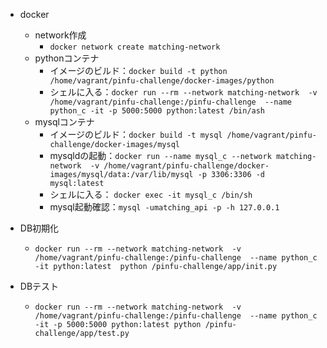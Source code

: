 - docker
  - network作成
    - `docker network create matching-network`
  - pythonコンテナ
    - イメージのビルド：`docker build -t python /home/vagrant/pinfu-challenge/docker-images/python `
    - シェルに入る：`docker run --rm --network matching-network  -v /home/vagrant/pinfu-challenge:/pinfu-challenge  --name python_c -it -p 5000:5000 python:latest /bin/ash`
  - mysqlコンテナ
    - イメージのビルド：`docker build -t mysql /home/vagrant/pinfu-challenge/docker-images/mysql`
    - mysqldの起動：`docker run --name mysql_c --network matching-network  -v /home/vagrant/pinfu-challenge/docker-images/mysql/data:/var/lib/mysql -p 3306:3306 -d mysql:latest`
    - シェルに入る： `docker exec -it mysql_c /bin/sh`
    - mysql起動確認：`mysql -umatching_api -p -h 127.0.0.1`


- DB初期化
  - `docker run --rm --network matching-network  -v /home/vagrant/pinfu-challenge:/pinfu-challenge  --name python_c -it python:latest  python /pinfu-challenge/app/init.py`
- DBテスト
  - `docker run --rm --network matching-network  -v /home/vagrant/pinfu-challenge:/pinfu-challenge  --name python_c -it -p 5000:5000 python:latest python /pinfu-challenge/app/test.py`